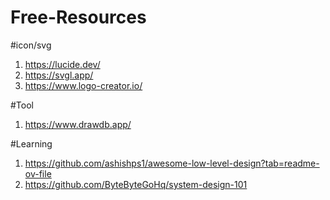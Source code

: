 # Free-Resources

#icon/svg
1. https://lucide.dev/
2. https://svgl.app/
3. https://www.logo-creator.io/

#Tool
1. https://www.drawdb.app/

#Learning
1. https://github.com/ashishps1/awesome-low-level-design?tab=readme-ov-file
2. https://github.com/ByteByteGoHq/system-design-101
